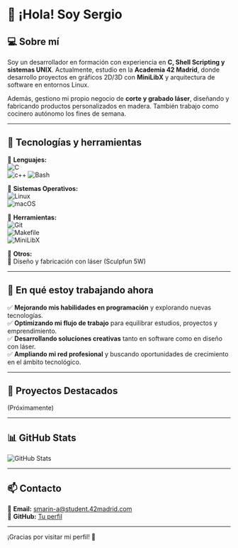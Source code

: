 # 👋 ¡Hola! Soy Sergio

## 💻 Sobre mí  
Soy un desarrollador en formación con experiencia en **C, Shell Scripting y sistemas UNIX**. Actualmente, estudio en la **Academia 42 Madrid**, donde desarrollo proyectos en gráficos 2D/3D con **MiniLibX** y arquitectura de software en entornos Linux.

Además, gestiono mi propio negocio de **corte y grabado láser**, diseñando y fabricando productos personalizados en madera. También trabajo como cocinero autónomo los fines de semana.

---

## 🚀 Tecnologías y herramientas  

🔹 **Lenguajes:**  
![C](https://img.shields.io/badge/C-%2300599C.svg?style=for-the-badge&logo=c&logoColor=white)  
![c++](https://img.shields.io/badge/C++-%2300599C.svg?style=for-the-badge&logo=c%2B%2B&logoColor=white)
![Bash](https://img.shields.io/badge/Bash-%23121011.svg?style=for-the-badge&logo=gnu-bash&logoColor=white)   

🔹 **Sistemas Operativos:**  
![Linux](https://img.shields.io/badge/Linux-%23FCC624.svg?style=for-the-badge&logo=linux&logoColor=black)  
![macOS](https://img.shields.io/badge/macOS-%23999999.svg?style=for-the-badge&logo=apple&logoColor=white)  

🔹 **Herramientas:**  
![Git](https://img.shields.io/badge/Git-%23F05032.svg?style=for-the-badge&logo=git&logoColor=white)  
![Makefile](https://img.shields.io/badge/Makefile-%23121011.svg?style=for-the-badge)  
![MiniLibX](https://img.shields.io/badge/MiniLibX-%2300599C.svg?style=for-the-badge)  

🔹 **Otros:**  
🎨 Diseño y fabricación con láser (Sculpfun 5W)  

---

## 🎯 En qué estoy trabajando ahora  
✅ **Mejorando mis habilidades en programación** y explorando nuevas tecnologías.  
✅ **Optimizando mi flujo de trabajo** para equilibrar estudios, proyectos y emprendimiento.  
✅ **Desarrollando soluciones creativas** tanto en software como en diseño con láser.  
✅ **Ampliando mi red profesional** y buscando oportunidades de crecimiento en el ámbito tecnológico.  

---

## 📌 Proyectos Destacados  

(Próximamente)

---

## 📊 GitHub Stats  
![GitHub Stats](https://github-readme-stats.vercel.app/api?username=tuusuario&show_icons=true&theme=radical)

---

## 📫 Contacto  
📌 **Email:** [smarin-a@student.42madrid.com](mailto:smarin-a@student.42madrid.com)  
📌 **GitHub:** [Tu perfil](https://github.com/tuusuario)  

---
¡Gracias por visitar mi perfil! 🚀  
